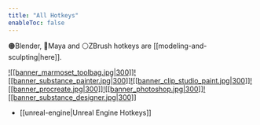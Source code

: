 ```yaml
---
title: "All Hotkeys"
enableToc: false
---
```


🟠Blender, 🔵Maya and ⚪ZBrush hotkeys are [[modeling-and-sculpting|here]].

[![[banner_marmoset_toolbag.jpg|300]]](marmoset-toolbag.md)[![[banner_substance_painter.jpg|300]]](substance-painter.md)[![[banner_clip_studio_paint.jpg|300]]](clip-studio-paint.md)[![[banner_procreate.jpg|300]]](procreate.md)[![[banner_photoshop.jpg|300]]](photoshop.md)[![[banner_substance_designer.jpg|300]]](substance-designer.md)

- [[unreal-engine|Unreal Engine Hotkeys]]